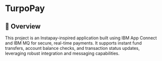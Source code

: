 # TurpoPay

## 🌟 Overview
This project is an Instapay-inspired application built using IBM App Connect and IBM MQ for secure, real-time payments.
It supports instant fund transfers, account balance checks, and transaction status updates, leveraging robust integration and messaging capabilities.
